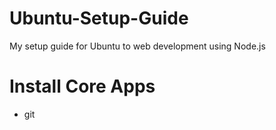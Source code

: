 # Ubuntu-Setup-Guide
My setup guide for Ubuntu to web development using Node.js


# Install Core Apps
- git
